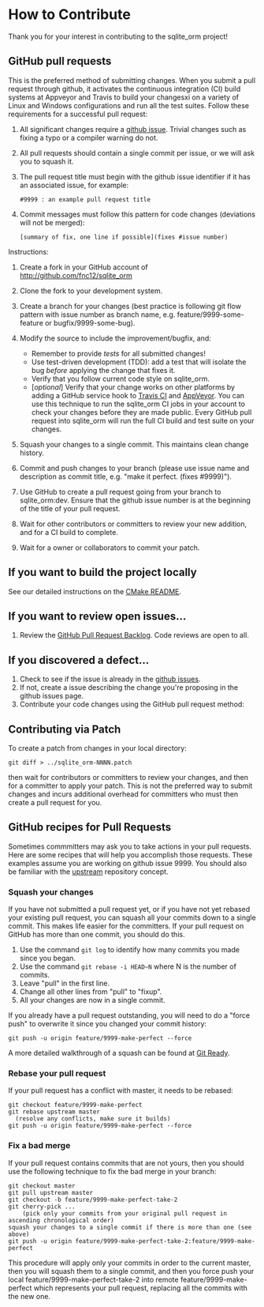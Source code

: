 # How to Contribute #

Thank you for your interest in contributing to the sqlite_orm project!

## GitHub pull requests ##

This is the preferred method of submitting changes.  When you submit a pull request through github,
it activates the continuous integration (CI) build systems at Appveyor and Travis to build your changesxi
on a variety of Linux and Windows configurations and run all the test suites.  Follow these requirements 
for a successful pull request:

 1. All significant changes require a [github issue](https://github.com/fnc12/sqlite_orm/issues).  Trivial changes such as fixing a typo or a compiler warning do not.

 1. All pull requests should contain a single commit per issue, or we will ask you to squash it.
 1. The pull request title must begin with the github issue identifier if it has an associated issue, for example:

        #9999 : an example pull request title
        
 1. Commit messages must follow this pattern for code changes (deviations will not be merged):
        
        [summary of fix, one line if possible](fixes #issue number)
     
Instructions:

 1. Create a fork in your GitHub account of http://github.com/fnc12/sqlite_orm
 1. Clone the fork to your development system.
 1. Create a branch for your changes (best practice is following git flow pattern with issue number as branch name, e.g. feature/9999-some-feature or bugfix/9999-some-bug).
 1. Modify the source to include the improvement/bugfix, and:

    * Remember to provide *tests* for all submitted changes!
    * Use test-driven development (TDD): add a test that will isolate the bug *before* applying the change that fixes it.
    * Verify that you follow current code style on sqlite_orm.
    * [*optional*] Verify that your change works on other platforms by adding a GitHub service hook to [Travis CI](http://docs.travis-ci.com/user/getting-started/#Step-one%3A-Sign-in) and [AppVeyor](http://www.appveyor.com/docs).  You can use this technique to run the sqlite_orm CI jobs in your account to check your changes before they are made public.  Every GitHub pull request into sqlite_orm will run the full CI build and test suite on your changes.

 1. Squash your changes to a single commit.  This maintains clean change history.
 1. Commit and push changes to your branch (please use issue name and description as commit title, e.g. "make it perfect. (fixes #9999)").
 1. Use GitHub to create a pull request going from your branch to sqlite_orm:dev.  Ensure that the github issue number is at the beginning of the title of your pull request.
 1. Wait for other contributors or committers to review your new addition, and for a CI build to complete.
 1. Wait for a owner or collaborators to commit your patch.

## If you want to build the project locally ##

See our detailed instructions on the [CMake README](/build/cmake/README.md).

## If you want to review open issues... ##

 1. Review the [GitHub Pull Request Backlog](https://github.com/fnc12/sqlite_orm/pulls).  Code reviews are open to all.

## If you discovered a defect... ##

 1. Check to see if the issue is already in the [github issues](https://github.com/fnc12/sqlite_orm/issues).
 1. If not, create a issue describing the change you're proposing in the github issues page.
 1. Contribute your code changes using the GitHub pull request method:

## Contributing via Patch ##

To create a patch from changes in your local directory:

    git diff > ../sqlite_orm-NNNN.patch

then wait for contributors or committers to review your changes, and then for a committer to apply your patch.  This is not the preferred way to submit changes and incurs additional overhead for committers who must then create a pull request for you.

## GitHub recipes for Pull Requests ##

Sometimes commmitters may ask you to take actions in your pull requests.  Here are some recipes that will help you accomplish those requests.  These examples assume you are working on github issue 9999.  You should also be familiar with the [upstream](https://help.github.com/articles/syncing-a-fork/) repository concept.

### Squash your changes ###

If you have not submitted a pull request yet, or if you have not yet rebased your existing pull request, you can squash all your commits down to a single commit.  This makes life easier for the committers.  If your pull request on GitHub has more than one commit, you should do this.

1. Use the command ``git log`` to identify how many commits you made since you began.
2. Use the command ``git rebase -i HEAD~N`` where N is the number of commits.
3. Leave "pull" in the first line.
4. Change all other lines from "pull" to "fixup".
5. All your changes are now in a single commit.

If you already have a pull request outstanding, you will need to do a "force push" to overwrite it since you changed your commit history:

    git push -u origin feature/9999-make-perfect --force

A more detailed walkthrough of a squash can be found at [Git Ready](http://gitready.com/advanced/2009/02/10/squashing-commits-with-rebase.html).

### Rebase your pull request ###

If your pull request has a conflict with master, it needs to be rebased:

    git checkout feature/9999-make-perfect
    git rebase upstream master
      (resolve any conflicts, make sure it builds)
    git push -u origin feature/9999-make-perfect --force

### Fix a bad merge ###

If your pull request contains commits that are not yours, then you should use the following technique to fix the bad merge in your branch:

    git checkout master
    git pull upstream master
    git checkout -b feature/9999-make-perfect-take-2
    git cherry-pick ...
        (pick only your commits from your original pull request in ascending chronological order)
    squash your changes to a single commit if there is more than one (see above)
    git push -u origin feature/9999-make-perfect-take-2:feature/9999-make-perfect

This procedure will apply only your commits in order to the current master, then you will squash them to a single commit, and then you force push your local feature/9999-make-perfect-take-2 into remote feature/9999-make-perfect which represents your pull request, replacing all the commits with the new one.

 
